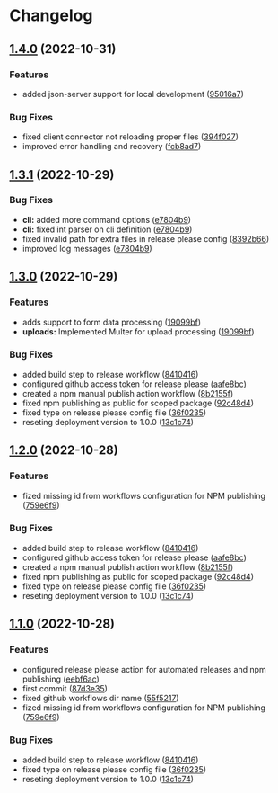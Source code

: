 # Changelog

## [1.4.0](https://github.com/jairmilanes/hotbars/compare/hotbars-v1.3.1...hotbars-v1.4.0) (2022-10-31)


### Features

* added json-server support for local development ([95016a7](https://github.com/jairmilanes/hotbars/commit/95016a7074ffdfc65ad14e1a989ff8afd0975f72))


### Bug Fixes

* fixed client connector not reloading proper files ([394f027](https://github.com/jairmilanes/hotbars/commit/394f027cb553b021f47d3ed39dc0878a484b7daf))
* improved error handling and recovery ([fcb8ad7](https://github.com/jairmilanes/hotbars/commit/fcb8ad71abf3b481643d50f2db5731402b709d41))

## [1.3.1](https://github.com/jairmilanes/hotbars/compare/hotbars-v1.3.0...hotbars-v1.3.1) (2022-10-29)


### Bug Fixes

* **cli:** added more command options ([e7804b9](https://github.com/jairmilanes/hotbars/commit/e7804b952a5bafcaa0ace807a26366d99cabd537))
* **cli:** fixed int parser on cli definition ([e7804b9](https://github.com/jairmilanes/hotbars/commit/e7804b952a5bafcaa0ace807a26366d99cabd537))
* fixed invalid path for extra files in release please config ([8392b66](https://github.com/jairmilanes/hotbars/commit/8392b664ce34dc2b6a3b98886a6f7eda87e34bf9))
* improved log messages ([e7804b9](https://github.com/jairmilanes/hotbars/commit/e7804b952a5bafcaa0ace807a26366d99cabd537))

## [1.3.0](https://github.com/jairmilanes/hotbars/compare/hotbars-v1.2.0...hotbars-v1.3.0) (2022-10-29)


### Features

* adds support to form data processing ([19099bf](https://github.com/jairmilanes/hotbars/commit/19099bfff4368426483a2e9b029ae41d0255a19b))
* **uploads:** Implemented Multer for upload processing ([19099bf](https://github.com/jairmilanes/hotbars/commit/19099bfff4368426483a2e9b029ae41d0255a19b))


### Bug Fixes

* added build step to release workflow ([8410416](https://github.com/jairmilanes/hotbars/commit/84104168e57dc0dfccb403d2dd5e7feb49b6a674))
* configured github access token for release please ([aafe8bc](https://github.com/jairmilanes/hotbars/commit/aafe8bca458e86595158cf2fd9aa7985092baf14))
* created a npm manual publish action workflow ([8b2155f](https://github.com/jairmilanes/hotbars/commit/8b2155f385c969f3b14e0f86e4eed2e5d20ad0e8))
* fixed npm publishing as public for scoped package ([92c48d4](https://github.com/jairmilanes/hotbars/commit/92c48d4b5ef61ae0f2fc34157ca74a4cc1eec53c))
* fixed type on release please config file ([36f0235](https://github.com/jairmilanes/hotbars/commit/36f0235501c7bbd805d090eda787d11efdeddac1))
* reseting deployment version to 1.0.0 ([13c1c74](https://github.com/jairmilanes/hotbars/commit/13c1c742dacdc581ef02d8642cc4b811d1944ba3))

## [1.2.0](https://github.com/jairmilanes/hotbars/compare/hotbars-v1.1.0...hotbars-v1.2.0) (2022-10-28)

### Features

* fized missing id from workflows configuration for NPM publishing ([759e6f9](https://github.com/jairmilanes/hotbars/commit/759e6f98bdfa4a07d6816ab5c270a330fafc1953))


### Bug Fixes

* added build step to release workflow ([8410416](https://github.com/jairmilanes/hotbars/commit/84104168e57dc0dfccb403d2dd5e7feb49b6a674))
* configured github access token for release please ([aafe8bc](https://github.com/jairmilanes/hotbars/commit/aafe8bca458e86595158cf2fd9aa7985092baf14))
* created a npm manual publish action workflow ([8b2155f](https://github.com/jairmilanes/hotbars/commit/8b2155f385c969f3b14e0f86e4eed2e5d20ad0e8))
* fixed npm publishing as public for scoped package ([92c48d4](https://github.com/jairmilanes/hotbars/commit/92c48d4b5ef61ae0f2fc34157ca74a4cc1eec53c))
* fixed type on release please config file ([36f0235](https://github.com/jairmilanes/hotbars/commit/36f0235501c7bbd805d090eda787d11efdeddac1))
* reseting deployment version to 1.0.0 ([13c1c74](https://github.com/jairmilanes/hotbars/commit/13c1c742dacdc581ef02d8642cc4b811d1944ba3))


## [1.1.0](https://github.com/jairmilanes/hotbars/compare/hotbars-v1.0.0...hotbars-v1.1.0) (2022-10-28)

### Features

- configured release please action for automated releases and npm publishing ([eebf6ac](https://github.com/jairmilanes/hotbars/commit/eebf6ac805bb3a03dde4e85b6d9e48e330426d77))
- first commit ([87d3e35](https://github.com/jairmilanes/hotbars/commit/87d3e355f52821a4f53d9131c888ee6bd742b6a5))
- fixed github workflows dir name ([55f5217](https://github.com/jairmilanes/hotbars/commit/55f5217c2c917deeb61f4e102ec5aea2be14eeb0))
- fized missing id from workflows configuration for NPM publishing ([759e6f9](https://github.com/jairmilanes/hotbars/commit/759e6f98bdfa4a07d6816ab5c270a330fafc1953))

### Bug Fixes

- added build step to release workflow ([8410416](https://github.com/jairmilanes/hotbars/commit/84104168e57dc0dfccb403d2dd5e7feb49b6a674))
- fixed type on release please config file ([36f0235](https://github.com/jairmilanes/hotbars/commit/36f0235501c7bbd805d090eda787d11efdeddac1))
- reseting deployment version to 1.0.0 ([13c1c74](https://github.com/jairmilanes/hotbars/commit/13c1c742dacdc581ef02d8642cc4b811d1944ba3))
